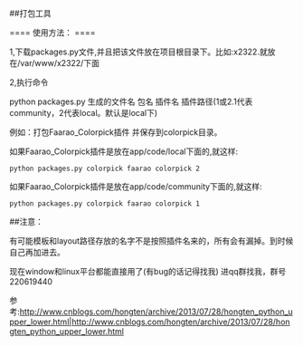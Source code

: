 ##打包工具


==== 使用方法： ====


1,下载packages.py文件,并且把该文件放在项目根目录下。比如:x2322.就放在/var/www/x2322/下面


2,执行命令


python packages.py 生成的文件名 包名 插件名 插件路径(1或2.1代表community，2代表local。默认是local下)


例如：打包Faarao_Colorpick插件 并保存到colorpick目录。



如果Faarao_Colorpick插件是放在app/code/local下面的,就这样:

```
python packages.py colorpick faarao colorpick 2
```

如果Faarao_Colorpick插件是放在app/code/community下面的,就这样:

```
python packages.py colorpick faarao colorpick 1
```

##注意：


有可能模板和layout路径存放的名字不是按照插件名来的，所有会有漏掉。到时候自己再加进去。


现在window和linux平台都能直接用了(有bug的话记得找我)
进qq群找我，群号220619440



参考:http://www.cnblogs.com/hongten/archive/2013/07/28/hongten_python_upper_lower.html|http://www.cnblogs.com/hongten/archive/2013/07/28/hongten_python_upper_lower.html


